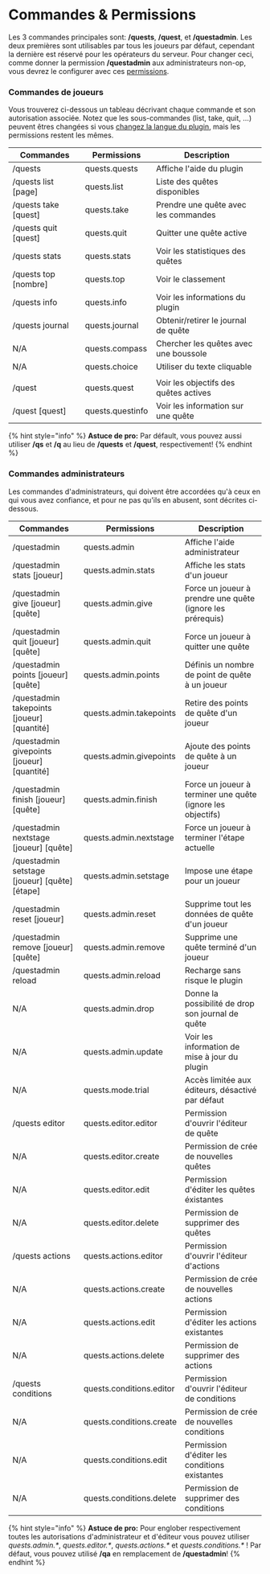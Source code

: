 # Commandes & Permissions

Les 3 commandes principales sont: **/quests**, **/quest**, et **/questadmin**. Les deux premières sont utilisables par tous les joueurs par défaut, cependant la dernière est réservé pour les opérateurs du serveur. Pour changer ceci, comme donner la permission **/questadmin** aux administrateurs non-op, vous devrez le configurer avec ces [permissions](https://bukkit.gamepedia.com/Understanding\_Permissions).

### Commandes de joueurs

Vous trouverez ci-dessous un tableau décrivant chaque commande et son autorisation associée. Notez que les sous-commandes (list, take, quit, ...) peuvent êtres changées si vous [changez la langue du plugin](https://github.com/PikaMug/Quests/wiki/Translations), mais les permissions restent les mêmes.

| Commandes             | Permissions      | Description                           |
| --------------------- | ---------------- | ------------------------------------- |
| /quests               | quests.quests    | Affiche l'aide du plugin              |
| /quests list \[page]  | quests.list      | Liste des quêtes disponibles          |
| /quests take \[quest] | quests.take      | Prendre une quête avec les commandes  |
| /quests quit \[quest] | quests.quit      | Quitter une quête active              |
| /quests stats         | quests.stats     | Voir les statistiques des quêtes      |
| /quests top \[nombre] | quests.top       | Voir le classement                    |
| /quests info          | quests.info      | Voir les informations du plugin       |
| /quests journal       | quests.journal   | Obtenir/retirer le journal de quête   |
| N/A                   | quests.compass   | Chercher les quêtes avec une boussole |
| N/A                   | quests.choice    | Utiliser du texte cliquable           |
|                       |                  |                                       |
| /quest                | quests.quest     | Voir les objectifs des quêtes actives |
| /quest \[quest]       | quests.questinfo | Voir les information sur une quête    |

{% hint style="info" %}
**Astuce de pro:** Par défault, vous pouvez aussi utiliser **/qs** et **/q** au lieu de **/quests** et **/quest**, respectivement!
{% endhint %}

### Commandes administrateurs

Les commandes d'administrateurs, qui doivent être accordées qu'à ceux en qui vous avez confiance, et pour ne pas qu'ils en abusent, sont décrites ci-dessous.

| Commandes                                        | Permissions              | Description                                                 |
| ------------------------------------------------ | ------------------------ | ----------------------------------------------------------- |
| /questadmin                                      | quests.admin             | Affiche l'aide administrateur                               |
| /questadmin stats \[joueur]                      | quests.admin.stats       | Affiche les stats d'un joueur                               |
| /questadmin give \[joueur] \[quête]              | quests.admin.give        | Force un joueur à prendre une quête (ignore les prérequis)  |
| /questadmin quit \[joueur] \[quête]              | quests.admin.quit        | Force un joueur à quitter une quête                         |
| /questadmin points \[joueur] \[quête]            | quests.admin.points      | Définis un nombre de point de quête à un joueur             |
| /questadmin takepoints \[joueur] \[quantité]     | quests.admin.takepoints  | Retire des points de quête d'un joueur                      |
| /questadmin givepoints \[joueur] \[quantité]     | quests.admin.givepoints  | Ajoute des points de quête à un joueur                      |
| /questadmin finish \[joueur] \[quête]            | quests.admin.finish      | Force un joueur à terminer une quête (ignore les objectifs) |
| /questadmin nextstage \[joueur] \[quête]         | quests.admin.nextstage   | Force un joueur à terminer l'étape actuelle                 |
| /questadmin setstage \[joueur] \[quête] \[étape] | quests.admin.setstage    | Impose une étape pour un joueur                             |
| /questadmin reset \[joueur]                      | quests.admin.reset       | Supprime tout les données de quête d'un joueur              |
| /questadmin remove \[joueur] \[quête]            | quests.admin.remove      | Supprime une quête terminé d'un joueur                      |
| /questadmin reload                               | quests.admin.reload      | Recharge sans risque le plugin                              |
| N/A                                              | quests.admin.drop        | Donne la possibilité de drop son journal de quête           |
| N/A                                              | quests.admin.update      | Voir les information de mise à jour du plugin               |
| N/A                                              | quests.mode.trial        | Accès limitée aux éditeurs, désactivé par défaut            |
| /quests editor                                   | quests.editor.editor     | Permission d'ouvrir l'éditeur de quête                      |
| N/A                                              | quests.editor.create     | Permission de crée de nouvelles quêtes                      |
| N/A                                              | quests.editor.edit       | Permission d'éditer les quêtes éxistantes                   |
| N/A                                              | quests.editor.delete     | Permission de supprimer des quêtes                          |
| /quests actions                                  | quests.actions.editor    | Permission d'ouvrir l'éditeur d'actions                     |
| N/A                                              | quests.actions.create    | Permission de crée de nouvelles actions                     |
| N/A                                              | quests.actions.edit      | Permission d'éditer les actions existantes                  |
| N/A                                              | quests.actions.delete    | Permission de supprimer des actions                         |
| /quests conditions                               | quests.conditions.editor | Permission d'ouvrir l'éditeur de conditions                 |
| N/A                                              | quests.conditions.create | Permission de crée de nouvelles conditions                  |
| N/A                                              | quests.conditions.edit   | Permission d'éditer les conditions existantes               |
| N/A                                              | quests.conditions.delete | Permission de supprimer des conditions                      |

{% hint style="info" %}
**Astuce de pro:** Pour englober respectivement toutes les autorisations d'administrateur et d'éditeur vous pouvez utiliser _quests.admin.\*_, _quests.editor.\*_, _quests.actions.\*_ et _quests.conditions.\*_ ! Par défaut, vous pouvez utilisé **/qa** en remplacement de **/questadmin**!
{% endhint %}
